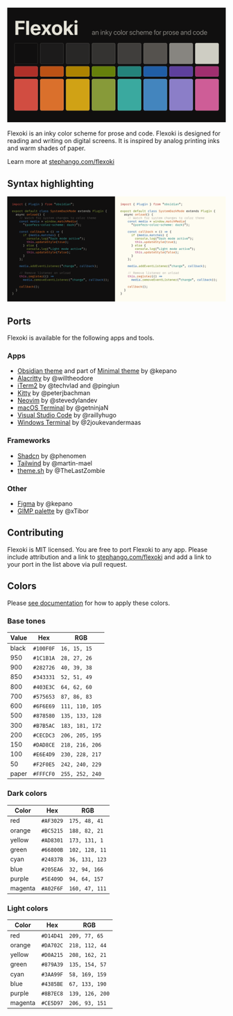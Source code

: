 [![Flexoki](flexoki-dark.png)](https://stephango.com/flexoki)

Flexoki is an inky color scheme for prose and code. Flexoki is designed for reading and writing on digital screens. It is inspired by analog printing inks and warm shades of paper.

Learn more at [stephango.com/flexoki](https://stephango.com/flexoki)

## Syntax highlighting

![Flexoki](flexoki-code.png)

## Ports

Flexoki is available for the following apps and tools.

### Apps

- [Obsidian theme](https://github.com/kepano/flexoki-obsidian) and part of [Minimal theme](https://github.com/kepano/obsidian-minimal) by @kepano
- [Alacritty](https://github.com/kepano/flexoki/tree/main/alacritty) by @willtheodore
- [iTerm2](https://github.com/kepano/flexoki/tree/main/iterm2) by @techvlad and @pingiun
- [Kitty](https://github.com/kepano/flexoki/tree/main/kitty) by @peterjbachman
- [Neovim](https://github.com/kepano/flexoki/tree/main/neovim) by @stevedylandev
- [macOS Terminal](https://github.com/kepano/flexoki/tree/main/terminal) by @getninjaN
- [Visual Studio Code](https://github.com/kepano/flexoki/tree/main/vscode) by @raillyhugo
- [Windows Terminal](https://github.com/kepano/flexoki/tree/main/windows-terminal) by @2joukevandermaas

### Frameworks

- [Shadcn](https://gist.github.com/phenomen/affd8c346538378548febd20dccdbfcc) by @phenomen
- [Tailwind](https://gist.github.com/martin-mael/4b50fa8e55da846f3f73399d84fa1848) by @martin-mael
- [theme.sh](https://github.com/kepano/flexoki/tree/main/theme.sh) by @TheLastZombie

### Other

- [Figma](https://www.figma.com/community/file/1293274371462921490/flexoki) by @kepano
- [GIMP palette](https://github.com/kepano/flexoki/tree/main/gimp) by @xTibor

## Contributing

Flexoki is MIT licensed. You are free to port Flexoki to any app. Please include attribution and a link to [stephango.com/flexoki](https://stephango.com/flexoki) and add a link to your port in the list above via pull request.

## Colors

Please [see documentation](https://stephango.com/flexoki) for how to apply these colors.

### Base tones

| Value | Hex       | RGB             |
| ----- | --------- | --------------- |
| black | `#100F0F` | `16, 15, 15`    |
| 950   | `#1C1B1A` | `28, 27, 26`    |
| 900   | `#282726` | `40, 39, 38`    |
| 850   | `#343331` | `52, 51, 49`    |
| 800   | `#403E3C` | `64, 62, 60`    |
| 700   | `#575653` | `87, 86, 83`    |
| 600   | `#6F6E69` | `111, 110, 105` |
| 500   | `#878580` | `135, 133, 128` |
| 300   | `#B7B5AC` | `183, 181, 172` |
| 200   | `#CECDC3` | `206, 205, 195` |
| 150   | `#DAD8CE` | `218, 216, 206` |
| 100   | `#E6E4D9` | `230, 228, 217` |
| 50    | `#F2F0E5` | `242, 240, 229` |
| paper | `#FFFCF0` | `255, 252, 240` |

### Dark colors

| Color   | Hex       | RGB            |
| ------- | --------- | -------------- |
| red     | `#AF3029` | `175, 48, 41`  |
| orange  | `#BC5215` | `188, 82, 21`  |
| yellow  | `#AD8301` | `173, 131, 1`  |
| green   | `#66800B` | `102, 128, 11` |
| cyan    | `#24837B` | `36, 131, 123` |
| blue    | `#205EA6` | `32, 94, 166`  |
| purple  | `#5E409D` | `94, 64, 157`  |
| magenta | `#A02F6F` | `160, 47, 111` |

### Light colors

| Color   | Hex       | RGB             |
| ------- | --------- | --------------- |
| red     | `#D14D41` | `209, 77, 65`   |
| orange  | `#DA702C` | `218, 112, 44`  |
| yellow  | `#D0A215` | `208, 162, 21`  |
| green   | `#879A39` | `135, 154, 57`  |
| cyan    | `#3AA99F` | `58, 169, 159`  |
| blue    | `#4385BE` | `67, 133, 190`  |
| purple  | `#8B7EC8` | `139, 126, 200` |
| magenta | `#CE5D97` | `206, 93, 151`  |
